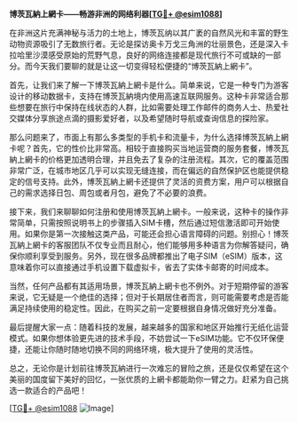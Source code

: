 **博茨瓦納上網卡——畅游非洲的网络利器[[TG💪+ @esim1088](https://t.me/s/esim1088)]**

在非洲这片充满神秘与活力的土地上，博茨瓦纳以其广袤的自然风光和丰富的野生动物资源吸引了无数旅行者。无论是探访奥卡万戈三角洲的壮丽景色，还是深入卡拉哈里沙漠感受原始的荒野气息，良好的网络连接都是现代旅行不可或缺的一部分。而今天我们要聊的就是让这一切变得轻松便捷的“博茨瓦納上網卡”。

首先，让我们来了解一下博茨瓦納上網卡是什么。简单来说，它是一种专门为游客设计的移动数据卡，支持在博茨瓦納境内使用高速互联网服务。这种卡非常适合那些想要在旅行中保持在线状态的人群，比如需要处理工作邮件的商务人士、热爱社交媒体分享旅途点滴的摄影爱好者，以及希望随时导航或查询信息的探险家。

那么问题来了，市面上有那么多类型的手机卡和流量卡，为什么选择博茨瓦納上網卡呢？首先，它的性价比非常高。相较于直接购买当地运营商的服务套餐，博茨瓦納上網卡的价格更加透明合理，并且免去了复杂的注册流程。其次，它的覆盖范围非常广泛，在城市地区几乎可以实现无缝连接，而在偏远的自然保护区也能提供稳定的信号支持。此外，博茨瓦納上網卡还提供了灵活的资费方案，用户可以根据自己的需求选择日包、周包或者月包，避免了不必要的浪费。

接下来，我们来聊聊如何注册和使用博茨瓦納上網卡。一般来说，这种卡的操作非常简单，只需按照说明书上的步骤插入SIM卡槽，然后通过短信激活即可开始使用。如果你是第一次接触这类产品，可能还会担心语言障碍的问题。别担心！博茨瓦納上網卡的客服团队不仅专业而且耐心，他们能够用多种语言为你解答疑问，确保你顺利享受到服务。另外，现在很多品牌都推出了电子SIM（eSIM）版本，这意味着你可以直接通过手机设置下载虚拟卡，省去了实体卡邮寄的时间成本。

当然，任何产品都有其适用场景，博茨瓦納上網卡也不例外。对于短期停留的游客来说，它无疑是一个绝佳的选择；但对于长期居住者而言，则可能需要考虑是否能满足持续使用的稳定性。因此，在购买之前一定要根据自身情况做好充分准备。

最后提醒大家一点：随着科技的发展，越来越多的国家和地区开始推行无纸化运营模式。如果你想体验更先进的技术手段，不妨尝试一下eSIM功能。它不仅环保便捷，还能让你随时随地切换不同的网络环境，极大提升了使用的灵活性。

总之，无论你是计划前往博茨瓦納进行一次难忘的冒险之旅，还是仅仅希望在这个美丽的国度留下美好的回忆，一张优质的上網卡都能助你一臂之力。赶紧为自己挑选一款适合的产品吧！

[[TG💪+ @esim1088](https://t.me/s/esim1088) ![Image](https://i.postimg.cc/4NQfJmqS/Snipaste-2025-05-13-00-14-12.png)]